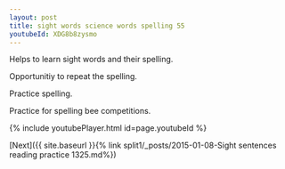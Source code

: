 ```yaml
---
layout: post
title: sight words science words spelling 55
youtubeId: XDG8b8zysmo
---
```

 
 
Helps to learn sight words and their spelling.

Opportunitiy to repeat the spelling. 

Practice spelling. 
 
Practice for spelling bee competitions. 
 
{% include youtubePlayer.html id=page.youtubeId %}
 
 

[Next]({{ site.baseurl }}{% link  split1/_posts/2015-01-08-Sight sentences reading practice 1325.md%})
 
